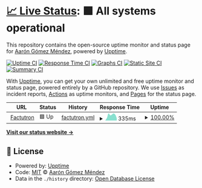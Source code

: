 # [📈 Live Status](https://aarongmx.github.io/factutron-upptime-site): <!--live status--> **🟩 All systems operational**

This repository contains the open-source uptime monitor and status page for [Aarón Gómez Méndez](https://aarongmx.github.io/factutron-upptime-site), powered by [Upptime](https://github.com/upptime/upptime).

[![Uptime CI](https://github.com/aarongmx/factutron-upptime-site/workflows/Uptime%20CI/badge.svg)](https://github.com/aarongmx/factutron-upptime-site/actions?query=workflow%3A%22Uptime+CI%22)
[![Response Time CI](https://github.com/aarongmx/factutron-upptime-site/workflows/Response%20Time%20CI/badge.svg)](https://github.com/aarongmx/factutron-upptime-site/actions?query=workflow%3A%22Response+Time+CI%22)
[![Graphs CI](https://github.com/aarongmx/factutron-upptime-site/workflows/Graphs%20CI/badge.svg)](https://github.com/aarongmx/factutron-upptime-site/actions?query=workflow%3A%22Graphs+CI%22)
[![Static Site CI](https://github.com/aarongmx/factutron-upptime-site/workflows/Static%20Site%20CI/badge.svg)](https://github.com/aarongmx/factutron-upptime-site/actions?query=workflow%3A%22Static+Site+CI%22)
[![Summary CI](https://github.com/aarongmx/factutron-upptime-site/workflows/Summary%20CI/badge.svg)](https://github.com/aarongmx/factutron-upptime-site/actions?query=workflow%3A%22Summary+CI%22)

With [Upptime](https://upptime.js.org), you can get your own unlimited and free uptime monitor and status page, powered entirely by a GitHub repository. We use [Issues](https://github.com/aarongmx/factutron-upptime-site/issues) as incident reports, [Actions](https://github.com/aarongmx/factutron-upptime-site/actions) as uptime monitors, and [Pages](https://aarongmx.github.io/factutron-upptime-site) for the status page.

<!--start: status pages-->
<!-- This summary is generated by Upptime (https://github.com/upptime/upptime) -->
<!-- Do not edit this manually, your changes will be overwritten -->
<!-- prettier-ignore -->
| URL | Status | History | Response Time | Uptime |
| --- | ------ | ------- | ------------- | ------ |
| <img alt="" src="https://icons.duckduckgo.com/ip3/portal.factutron.com.ico" height="13"> [Factutron](https://portal.factutron.com) | 🟩 Up | [factutron.yml](https://github.com/aarongmx/factutron-upptime-site/commits/HEAD/history/factutron.yml) | <details><summary><img alt="Response time graph" src="./graphs/factutron/response-time-week.png" height="20"> 335ms</summary><br><a href="https://aarongmx.github.io/factutron-upptime-site/history/factutron"><img alt="Response time 338" src="https://img.shields.io/endpoint?url=https%3A%2F%2Fraw.githubusercontent.com%2Faarongmx%2Ffactutron-upptime-site%2FHEAD%2Fapi%2Ffactutron%2Fresponse-time.json"></a><br><a href="https://aarongmx.github.io/factutron-upptime-site/history/factutron"><img alt="24-hour response time 166" src="https://img.shields.io/endpoint?url=https%3A%2F%2Fraw.githubusercontent.com%2Faarongmx%2Ffactutron-upptime-site%2FHEAD%2Fapi%2Ffactutron%2Fresponse-time-day.json"></a><br><a href="https://aarongmx.github.io/factutron-upptime-site/history/factutron"><img alt="7-day response time 335" src="https://img.shields.io/endpoint?url=https%3A%2F%2Fraw.githubusercontent.com%2Faarongmx%2Ffactutron-upptime-site%2FHEAD%2Fapi%2Ffactutron%2Fresponse-time-week.json"></a><br><a href="https://aarongmx.github.io/factutron-upptime-site/history/factutron"><img alt="30-day response time 357" src="https://img.shields.io/endpoint?url=https%3A%2F%2Fraw.githubusercontent.com%2Faarongmx%2Ffactutron-upptime-site%2FHEAD%2Fapi%2Ffactutron%2Fresponse-time-month.json"></a><br><a href="https://aarongmx.github.io/factutron-upptime-site/history/factutron"><img alt="1-year response time 347" src="https://img.shields.io/endpoint?url=https%3A%2F%2Fraw.githubusercontent.com%2Faarongmx%2Ffactutron-upptime-site%2FHEAD%2Fapi%2Ffactutron%2Fresponse-time-year.json"></a></details> | <details><summary><a href="https://aarongmx.github.io/factutron-upptime-site/history/factutron">100.00%</a></summary><a href="https://aarongmx.github.io/factutron-upptime-site/history/factutron"><img alt="All-time uptime 99.97%" src="https://img.shields.io/endpoint?url=https%3A%2F%2Fraw.githubusercontent.com%2Faarongmx%2Ffactutron-upptime-site%2FHEAD%2Fapi%2Ffactutron%2Fuptime.json"></a><br><a href="https://aarongmx.github.io/factutron-upptime-site/history/factutron"><img alt="24-hour uptime 100.00%" src="https://img.shields.io/endpoint?url=https%3A%2F%2Fraw.githubusercontent.com%2Faarongmx%2Ffactutron-upptime-site%2FHEAD%2Fapi%2Ffactutron%2Fuptime-day.json"></a><br><a href="https://aarongmx.github.io/factutron-upptime-site/history/factutron"><img alt="7-day uptime 100.00%" src="https://img.shields.io/endpoint?url=https%3A%2F%2Fraw.githubusercontent.com%2Faarongmx%2Ffactutron-upptime-site%2FHEAD%2Fapi%2Ffactutron%2Fuptime-week.json"></a><br><a href="https://aarongmx.github.io/factutron-upptime-site/history/factutron"><img alt="30-day uptime 100.00%" src="https://img.shields.io/endpoint?url=https%3A%2F%2Fraw.githubusercontent.com%2Faarongmx%2Ffactutron-upptime-site%2FHEAD%2Fapi%2Ffactutron%2Fuptime-month.json"></a><br><a href="https://aarongmx.github.io/factutron-upptime-site/history/factutron"><img alt="1-year uptime 99.98%" src="https://img.shields.io/endpoint?url=https%3A%2F%2Fraw.githubusercontent.com%2Faarongmx%2Ffactutron-upptime-site%2FHEAD%2Fapi%2Ffactutron%2Fuptime-year.json"></a></details>

<!--end: status pages-->

[**Visit our status website →**](https://aarongmx.github.io/factutron-upptime-site)

## 📄 License

- Powered by: [Upptime](https://github.com/upptime/upptime)
- Code: [MIT](./LICENSE) © [Aarón Gómez Méndez](https://aarongmx.github.io/factutron-upptime-site)
- Data in the `./history` directory: [Open Database License](https://opendatacommons.org/licenses/odbl/1-0/)
